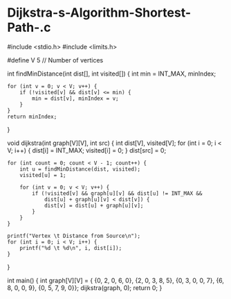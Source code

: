 # Dijkstra-s-Algorithm-Shortest-Path-.c
#include <stdio.h>
#include <limits.h>

#define V 5 // Number of vertices

int findMinDistance(int dist[], int visited[]) {
    int min = INT_MAX, minIndex;

    for (int v = 0; v < V; v++) {
        if (!visited[v] && dist[v] <= min) {
            min = dist[v], minIndex = v;
        }
    }
    return minIndex;
}

void dijkstra(int graph[V][V], int src) {
    int dist[V], visited[V];
    for (int i = 0; i < V; i++) {
        dist[i] = INT_MAX;
        visited[i] = 0;
    }
    dist[src] = 0;

    for (int count = 0; count < V - 1; count++) {
        int u = findMinDistance(dist, visited);
        visited[u] = 1;

        for (int v = 0; v < V; v++) {
            if (!visited[v] && graph[u][v] && dist[u] != INT_MAX &&
                dist[u] + graph[u][v] < dist[v]) {
                dist[v] = dist[u] + graph[u][v];
            }
        }
    }

    printf("Vertex \t Distance from Source\n");
    for (int i = 0; i < V; i++) {
        printf("%d \t %d\n", i, dist[i]);
    }
}

int main() {
    int graph[V][V] = {
        {0, 2, 0, 6, 0},
        {2, 0, 3, 8, 5},
        {0, 3, 0, 0, 7},
        {6, 8, 0, 0, 9},
        {0, 5, 7, 9, 0}};
    dijkstra(graph, 0);
    return 0;
}
